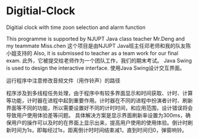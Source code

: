 # Digitial-Clock
Digitial clock with time zoon selection and alarm function

This programme is supported by NJUPT Java class teacher Mr.Deng and my teammate Miss.chen
这个项目是由NJUPT Java班主任邓老师和我的队友陈小姐支持的
Also, it is submissed to teacher as a team work for our final exam.
此外，它被提交给老师作为一个团队工作，我们的期末考试。
Java Swing is used to design the interactive interface.
使用Java Swing设计交互界面。

运行程序中注意修改音频文件（用作铃声）的路径

程序涉及到多线程任务处理，由于程序中有较多界面显示和时间获取、计时、计算等功能，计时器在进程中起到重要作用。计时器在不同的进程中扮演者计时、刷新界面等不同的功能，所以需要设置好不同的计时时间，和应用范围，设计错误将会导致用户使用体验差等问题。
具体解决方案是显示界面刷新率设置为300ms，确保用户的操作可以及时的在界面上显示出来，提高用户使用的使用体验。倒计时刷新时间为1s，即每经过1s，距离倒计时时间结束减1，直到时间归0，弹窗响铃。

